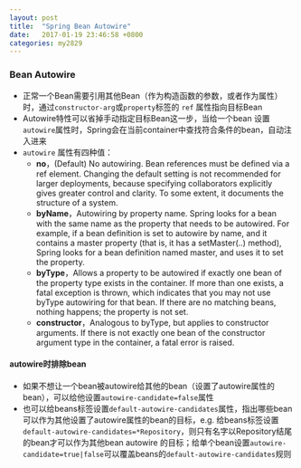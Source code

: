 ```yaml
---
layout: post
title:  "Spring Bean Autowire"
date:   2017-01-19 23:46:58 +0800
categories: my2829
---
```


### Bean Autowire

- 正常一个Bean需要引用其他Bean（作为构造函数的参数，或者作为属性）时，通过`constructor-arg`或`property`标签的 `ref` 属性指向目标Bean
- Autowire特性可以省掉手动指定目标Bean这一步，当给一个bean 设置`autowire`属性时，Spring会在当前container中查找符合条件的bean，自动注入进来
- `autowire` 属性有四种值：
    - **no**，(Default) No autowiring. Bean references must be defined via a ref element. Changing the default setting is not recommended for larger deployments, because specifying collaborators explicitly gives greater control and clarity. To some extent, it documents the structure of a system.
    - **byName**，Autowiring by property name. Spring looks for a bean with the same name as the property that needs to be autowired. For example, if a bean definition is set to autowire by name, and it contains a master property (that is, it has a setMaster(..) method), Spring looks for a bean definition named master, and uses it to set the property.
    - **byType**，Allows a property to be autowired if exactly one bean of the property type exists in the container. If more than one exists, a fatal exception is thrown, which indicates that you may not use byType autowiring for that bean. If there are no matching beans, nothing happens; the property is not set.
    - **constructor**，Analogous to byType, but applies to constructor arguments. If there is not exactly one bean of the constructor argument type in the container, a fatal error is raised.

#### autowire时排除bean
- 如果不想让一个bean被autowire给其他的bean（设置了autowire属性的bean），可以给他设置`autowire-candidate=false`属性
- 也可以给beans标签设置`default-autowire-candidates`属性，指出哪些bean可以作为其他设置了autowire属性的bean的目标，e.g. 给beans标签设置`default-autowire-candidates=*Repository`，则只有名字以Repository结尾的bean才可以作为其他bean autowire 的目标；给单个bean设置`autowire-candidate=true|false`可以覆盖beans的`default-autowire-candidates`规则

